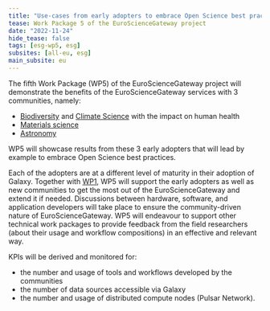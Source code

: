 ```yaml
---
title: "Use-cases from early adopters to embrace Open Science best practices"
tease: Work Package 5 of the EuroScienceGateway project
date: "2022-11-24"
hide_tease: false
tags: [esg-wp5, esg]
subsites: [all-eu, esg]
main_subsite: eu
---
```


The fifth Work Package (WP5) of the EuroScienceGateway project will demonstrate the benefits of the EuroScienceGateway services with 3 communities, namely:

- [Biodiversity](/news/2022-12-08-esg-wp5-biodiversity/) and [Climate Science](/news/2022-11-24-esg-wp1/) with the impact on human health
- [Materials science](/news/2023-01-09-esg-wp5/)
- [Astronomy](/news/2022-12-12-esg-wp5-astronomy/)

WP5 will showcase results from these 3 early adopters that will lead by example to embrace Open Science best practices.

Each of the adopters are at a different level of maturity in their adoption of
Galaxy. Together with [WP1](https://galaxyproject.org/projects/esg/news/?tag=esg-wp1), WP5 will support the early adopters as well as
new communities to get the most out of the EuroScienceGateway and extend it if needed.
Discussions between hardware, software, and application developers will take place to ensure the
community-driven nature of EuroScienceGateway. WP5 will endeavour to support other technical work
packages to provide feedback from the field researchers (about their usage and workflow compositions) in an
effective and relevant way.

KPIs will be derived and monitored for:
- the number and usage of tools and workflows developed by the communities
- the number of data sources accessible via Galaxy
- the number and usage of distributed compute nodes (Pulsar Network).
